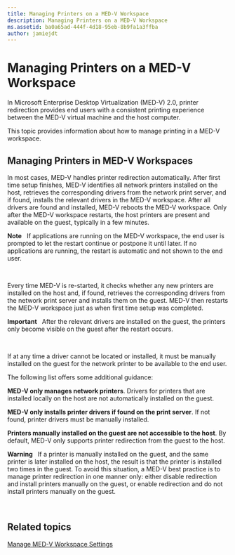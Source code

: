 ```yaml
---
title: Managing Printers on a MED-V Workspace
description: Managing Printers on a MED-V Workspace
ms.assetid: ba0a65ad-444f-4d18-95eb-8b9fa1a3ffba
author: jamiejdt
---
```


# Managing Printers on a MED-V Workspace


In Microsoft Enterprise Desktop Virtualization (MED-V) 2.0, printer redirection provides end users with a consistent printing experience between the MED-V virtual machine and the host computer.

This topic provides information about how to manage printing in a MED-V workspace.

## Managing Printers in MED-V Workspaces


In most cases, MED-V handles printer redirection automatically. After first time setup finishes, MED-V identifies all network printers installed on the host, retrieves the corresponding drivers from the network print server, and if found, installs the relevant drivers in the MED-V workspace. After all drivers are found and installed, MED-V reboots the MED-V workspace. Only after the MED-V workspace restarts, the host printers are present and available on the guest, typically in a few minutes.

**Note**  
If applications are running on the MED-V workspace, the end user is prompted to let the restart continue or postpone it until later. If no applications are running, the restart is automatic and not shown to the end user.

 

Every time MED-V is re-started, it checks whether any new printers are installed on the host and, if found, retrieves the corresponding drivers from the network print server and installs them on the guest. MED-V then restarts the MED-V workspace just as when first time setup was completed.

**Important**  
After the relevant drivers are installed on the guest, the printers only become visible on the guest after the restart occurs.

 

If at any time a driver cannot be located or installed, it must be manually installed on the guest for the network printer to be available to the end user.

The following list offers some additional guidance:

**MED-V only manages network printers**. Drivers for printers that are installed locally on the host are not automatically installed on the guest.

**MED-V only installs printer drivers if found on the print server**. If not found, printer drivers must be manually installed.

**Printers manually installed on the guest are not accessible to the host**. By default, MED-V only supports printer redirection from the guest to the host.

**Warning**  
If a printer is manually installed on the guest, and the same printer is later installed on the host, the result is that the printer is installed two times in the guest. To avoid this situation, a MED-V best practice is to manage printer redirection in one manner only: either disable redirection and install printers manually on the guest, or enable redirection and do not install printers manually on the guest.

 

## Related topics


[Manage MED-V Workspace Settings](manage-med-v-workspace-settings.md)

 

 






